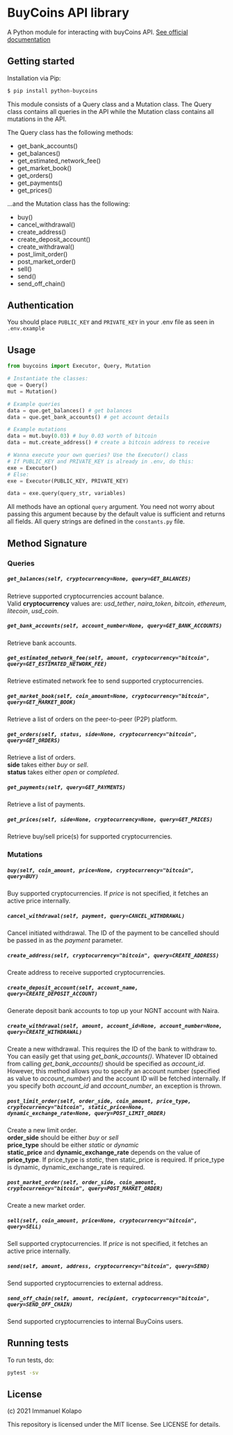 # BuyCoins API library
A Python module for interacting with buyCoins API. [See official documentation](https://developers.buycoins.africa/)
## Getting started
Installation via Pip:
```sh
$ pip install python-buycoins
```

This module consists of a Query class and a Mutation class. The Query class contains all queries in the API while the Mutation class
contains all mutations in the API.

The Query class has the following methods:
 - get_bank_accounts()
 - get_balances()
 - get_estimated_network_fee()
 - get_market_book()
 - get_orders()
 - get_payments()
 - get_prices()

...and the Mutation class has the following:
 - buy()
 - cancel_withdrawal()
 - create_address()
 - create_deposit_account()
 - create_withdrawal()
 - post_limit_order()
 - post_market_order()
 - sell()
 - send()
 - send_off_chain()

## Authentication
You should place `PUBLIC_KEY` and `PRIVATE_KEY` in your .env file as seen in `.env.example`  

## Usage
```python
from buycoins import Executor, Query, Mutation

# Instantiate the classes:
que = Query()
mut = Mutation()

# Example queries
data = que.get_balances() # get balances
data = que.get_bank_accounts() # get account details

# Example mutations
data = mut.buy(0.03) # buy 0.03 worth of bitcoin
data = mut.create_address() # create a bitcoin address to receive

# Wanna execute your own queries? Use the Executor() class
# If PUBLIC_KEY and PRIVATE_KEY is already in .env, do this:
exe = Executor()
# Else:
exe = Executor(PUBLIC_KEY, PRIVATE_KEY)

data = exe.query(query_str, variables)

```

All methods have an optional `query` argument. You need not worry about passing this argument because by the default value is sufficient and returns all fields. All query strings are defined in the `constants.py` file.

## Method Signature
### Queries

##### ```get_balances(self, cryptocurrency=None, query=GET_BALANCES)```
Retrieve supported cryptocurrencies account balance.\
Valid **cryptocurrency** values are: *usd_tether*, *naira_token*, *bitcoin*, *ethereum*, *litecoin*, *usd_coin*.
##### ```get_bank_accounts(self, account_number=None, query=GET_BANK_ACCOUNTS)```
Retrieve bank accounts.
##### ```get_estimated_network_fee(self, amount, cryptocurrency="bitcoin", query=GET_ESTIMATED_NETWORK_FEE)```
Retrieve estimated network fee to send supported cryptocurrencies.
##### ```get_market_book(self, coin_amount=None, cryptocurrency="bitcoin", query=GET_MARKET_BOOK)```
Retrieve a list of orders on the peer-to-peer (P2P) platform.
##### ```get_orders(self, status, side=None, cryptocurrency="bitcoin", query=GET_ORDERS)```
Retrieve a list of orders.\
**side** takes either *buy* or *sell*.\
**status** takes either *open* or *completed*.
##### ```get_payments(self, query=GET_PAYMENTS)```
Retrieve a list of payments.
##### ```get_prices(self, side=None, cryptocurrency=None, query=GET_PRICES)```
Retrieve buy/sell price(s) for supported cryptocurrencies.

### Mutations

##### ```buy(self, coin_amount, price=None, cryptocurrency="bitcoin", query=BUY)```
Buy supported cryptocurrencies. If *price* is not specified, it fetches an active price internally.
##### ```cancel_withdrawal(self, payment, query=CANCEL_WITHDRAWAL)```
Cancel initiated withdrawal. The ID of the payment to be cancelled should be passed in as the *payment* parameter.
##### ```create_address(self, cryptocurrency="bitcoin", query=CREATE_ADDRESS)```
Create address to receive supported cryptocurrencies.
##### ```create_deposit_account(self, account_name, query=CREATE_DEPOSIT_ACCOUNT)```
Generate deposit bank accounts to top up your NGNT account with Naira.
##### ```create_withdrawal(self, amount, account_id=None, account_number=None, query=CREATE_WITHDRAWAL)```
Create a new withdrawal. This requires the ID of the bank to withdraw to. You can easily get that using *get_bank_accounts()*. Whatever ID obtained from calling *get_bank_accounts()* should be specified as *account_id*. However, this method allows you to specify an account number (specified as value to *account_number*) and the account ID will be fetched internally. If you specify both *account_id* and *account_number*, an exception is thrown. 
##### ```post_limit_order(self, order_side, coin_amount, price_type, cryptocurrency="bitcoin", static_price=None, dynamic_exchange_rate=None, query=POST_LIMIT_ORDER)```
Create a new limit order.\
**order_side** should be either *buy* or *sell*\
**price_type** should be either *static* or *dynamic*\
**static_price** and **dynamic_exchange_rate** depends on the value of **price_type**. If price_type is *static*, then static_price is required. If price_type is dynamic, dynamic_exchange_rate is required.
##### ```post_market_order(self, order_side, coin_amount, cryptocurrency="bitcoin", query=POST_MARKET_ORDER)```
Create a new market order.
##### ```sell(self, coin_amount, price=None, cryptocurrency="bitcoin", query=SELL)```
Sell supported cryptocurrencies. If *price* is not specified, it fetches an active price internally.
##### ```send(self, amount, address, cryptocurrency="bitcoin", query=SEND)```
Send supported cryptocurrencies to external address.
##### ```send_off_chain(self, amount, recipient, cryptocurrency="bitcoin", query=SEND_OFF_CHAIN)```
Send supported cryptocurrencies to internal BuyCoins users.

## Running tests
To run tests, do:
```sh
pytest -sv
```

## License
(c) 2021 Immanuel Kolapo

This repository is licensed under the MIT license. See LICENSE for details.
